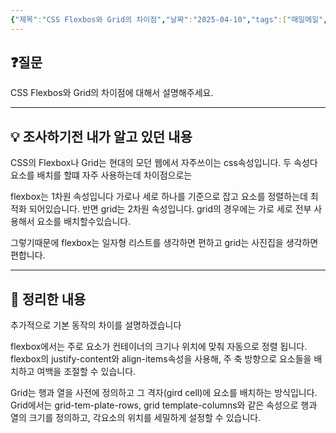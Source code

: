 ```yaml
---
{"제목":"CSS Flexbos와 Grid의 차이점","날짜":"2025-04-10","tags":["매일메일","CSS"],"dg-publish":true,"permalink":"/매일메일/25년4월/CSS Flexbos와 Grid의 차이점/","dgPassFrontmatter":true}
---
```


## ❓질문

CSS Flexbos와 Grid의 차이점에 대해서 설명해주세요.

---
## 💡 조사하기전 내가 알고 있던 내용

CSS의 Flexbox나 Grid는 현대의 모던 웹에서 자주쓰이는 css속성입니다. 두 속성다 요소를 배치를 할떄 자주 사용하는데 차이점으로는

flexbox는 1차원 속성입니다 가로나 세로 하나를 기준으로 잡고 요소를 정렬하는데 최적화 되어있습니다.
반면 grid는 2차원 속성입니다. grid의 경우에는 가로 세로 전부 사용해서 요소를 배치할수있습니다.

그렇기때문에 flexbox는 일자형 리스트를 생각하면 편하고 grid는 사진집을 생각하면 편합니다.

---
## 🏫 정리한 내용

추가적으로 기본 동작의 차이를 설명하겠습니다

flexbox에서는 주로 요소가 컨테이너의 크기나 위치에 맞춰 자동으로 정렬 됩니다. flexbox의 justify-content와 align-items속성을 사용해, 주 축 방향으로 요소들을 배치하고 여백을 조절할 수 있습니다.

Grid는 행과 열을 사전에 정의하고 그 격자(gird cell)에 요소를 배치하는 방식입니다. Grid에서는 grid-tem-plate-rows, grid template-columns와 같은 속성으로 행과 열의 크기를 정의하고, 각요소의 위치를 세밀하게 설정할 수 있습니다.